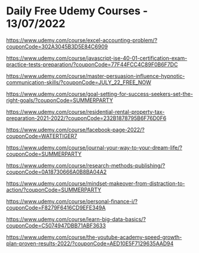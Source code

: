 # Daily Free Udemy Courses - 13/07/2022

https://www.udemy.com/course/excel-accounting-problem/?couponCode=302A3045B3D5E84C6909
https://www.udemy.com/course/javascript-jse-40-01-certification-exam-practice-tests-preparation/?couponCode=77F44FCC4C89F0B6F7DC
https://www.udemy.com/course/master-persuasion-influence-hypnotic-communication-skills/?couponCode=JULY_22_FREE_NOW
https://www.udemy.com/course/goal-setting-for-success-seekers-set-the-right-goals/?couponCode=SUMMERPARTY
https://www.udemy.com/course/residential-rental-property-tax-preparation-2021-2022/?couponCode=232B1878795B6F76D0F6
https://www.udemy.com/course/facebook-page-2022/?couponCode=WATERTIGER7
https://www.udemy.com/course/journal-your-way-to-your-dream-life/?couponCode=SUMMERPARTY
https://www.udemy.com/course/research-methods-publishing/?couponCode=0A18730666A0B8BA04A2
https://www.udemy.com/course/mindset-makeover-from-distraction-to-action/?couponCode=SUMMERPARTY
https://www.udemy.com/course/personal-finance-i/?couponCode=F8279F6416CD9EFE349A
https://www.udemy.com/course/learn-big-data-basics/?couponCode=C5074947DBB71ABF3633
https://www.udemy.com/course/the-youtube-academy-speed-growth-plan-proven-results-2022/?couponCode=AED10E5F7129635AAD94
